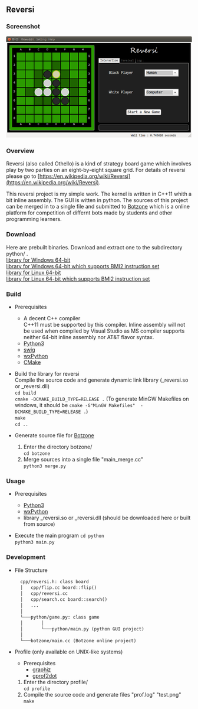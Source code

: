 ## Reversi

### Screenshot
![](./image/reversi.png)

### Overview
Reversi (also called Othello) is a kind of strategy board game which involves play by two parties on an eight-by-eight square grid. For details of reversi please go to [https://en.wikipedia.org/wiki/Reversi](https://en.wikipedia.org/wiki/Reversi).

This reversi project is my simple work. The kernel is written in C++11 whith a bit inline assembly. The GUI is witten in python. The sources of this project can be merged in to a single file and submitted to [Botzone](https://botzone.org) which is a online platform for competition of differnt bots made by students and other programming learners.

### Download
Here are prebuilt binaries. Download and extract one to the subdirectory python/ .  
	[library for Windows 64-bit](https://github.com/Nugnikoll/MyReversi/releases/download/untagged-20c3c432273701ae53ef/reversi_windows_x64.zip)  
	[library for Windows 64-bit which supports BMI2 instruction set](https://github.com/Nugnikoll/MyReversi/releases/download/untagged-20c3c432273701ae53ef/reversi_windows_x64_bmi2.zip)  
	[library for Linux 64-bit](https://github.com/Nugnikoll/MyReversi/releases/download/untagged-20c3c432273701ae53ef/reversi_linux_x64.tar.gz)  
	[library for Linux 64-bit which supports BMI2 instruction set](https://github.com/Nugnikoll/MyReversi/releases/download/untagged-20c3c432273701ae53ef/reversi_linux_x64_bmi2.tar.gz)

### Build

- Prerequisites
	- A decent C++ compiler  
		C++11 must be supported by this compiler. Inline assembly will not be used when compiled by Visual Studio as MS compiler supports neither 64-bit inline assembly nor AT&T flavor syntax.
	- [Python3](https://www.python.org/)
	- [swig](http://swig.org/)
	- [wxPython](https://www.wxpython.org/)
	- [CMake](https://cmake.org/)

- Build the library for reversi  
	Compile the source code and generate dynamic link library (_reversi.so or _reversi.dll)  
	`cd build`  
	`cmake -DCMAKE_BUILD_TYPE=RELEASE
.` (To generate MinGW Makefiles on windows, it should be `cmake -G"MinGW Makefiles"  -DCMAKE_BUILD_TYPE=RELEASE .`)  
	`make`  
	`cd ..`  

- Generate source file for [Botzone](https://botzone.org)
	1. Enter the directory botzone/  
		`cd botzone`
	2. Merge sources into a single file "main_merge.cc"  
		`python3 merge.py`

### Usage
- Prerequisites
	- [Python3](https://www.python.org/)
	- [wxPython](https://www.wxpython.org/)
	- library _reversi.so or _reversi.dll (should be downloaded here or built from source)

- Execute the main program
	`cd python`  
	`python3 main.py` 

### Development

- File Structure  

		cpp/reversi.h: class board
		│	cpp/flip.cc board::flip()
		│	cpp/reversi.cc
		│	cpp/search.cc board::search()
		│	...
		│
		└───python/game.py: class game
		│		│
		│		└───python/main.py (python GUI project)
		│
		└───botzone/main.cc (Botzone online project)

- Profile (only available on UNIX-like systems)
	- Prerequisites
		- [graphiz](https://www.graphviz.org/)
		- [gprof2dot](https://github.com/jrfonseca/gprof2dot)

	1. Enter the directory profile/  
		`cd profile`
	2. Compile the source code and generate files "prof.log" "test.png"  
		`make`

